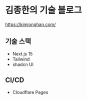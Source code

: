 # 김종한의 기술 블로그

https://kimjonghan.com/

## 기술 스택

- Next.js 15
- Tailwind
- shadcn UI

## CI/CD

- Cloudflare Pages
